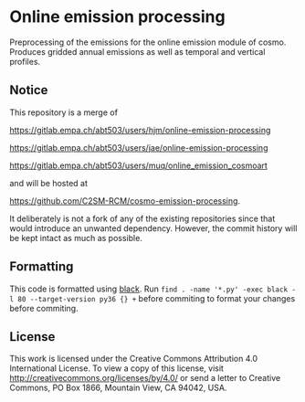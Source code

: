 # Online emission processing

Preprocessing of the emissions for the online emission module of cosmo.
Produces gridded annual emissions as well as temporal and vertical profiles.

## Notice

This repository is a merge of

https://gitlab.empa.ch/abt503/users/hjm/online-emission-processing

https://gitlab.empa.ch/abt503/users/jae/online-emission-processing

https://gitlab.empa.ch/abt503/users/muq/online_emission_cosmoart

and will be hosted at

https://github.com/C2SM-RCM/cosmo-emission-processing.

It deliberately is not a fork of any of the existing repositories since that would introduce an
unwanted dependency. However, the commit history will be kept intact as much as possible.

## Formatting

This code is formatted using [black](https://black.readthedocs.io/en/stable/).
Run `find . -name '*.py' -exec black -l 80 --target-version py36 {} +` before commiting
to format your changes before commiting.

## License

This work is licensed under the Creative Commons Attribution 4.0 International License. To view a copy of this license, visit http://creativecommons.org/licenses/by/4.0/ or send a letter to Creative Commons, PO Box 1866, Mountain View, CA 94042, USA.
